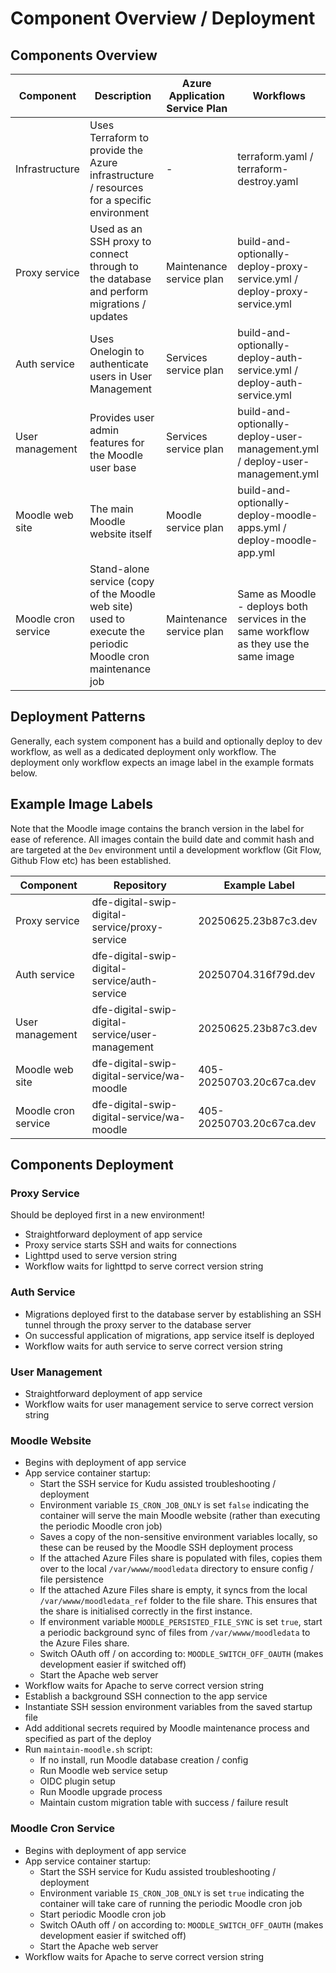 # Component Overview / Deployment

## Components Overview

| Component | Description | Azure Application Service Plan | Workflows |
| -------- | ------- | --------- | ------- |
| Infrastructure | Uses Terraform to provide the Azure infrastructure / resources for a specific environment | - | terraform.yaml / terraform-destroy.yaml |
| Proxy service | Used as an SSH proxy to connect through to the database and perform migrations / updates | Maintenance service plan | build-and-optionally-deploy-proxy-service.yml / deploy-proxy-service.yml |
| Auth service | Uses Onelogin to authenticate users in User Management | Services service plan | build-and-optionally-deploy-auth-service.yml / deploy-auth-service.yml |
| User management | Provides user admin features for the Moodle user base | Services service plan | build-and-optionally-deploy-user-management.yml / deploy-user-management.yml |
| Moodle web site | The main Moodle website itself | Moodle service plan | build-and-optionally-deploy-moodle-apps.yml / deploy-moodle-app.yml |
| Moodle cron service | Stand-alone service (copy of the Moodle web site) used to execute the periodic Moodle cron maintenance job | Maintenance service plan | Same as Moodle - deploys both services in the same workflow as they use the same image |

## Deployment Patterns

Generally, each system component has a build and optionally deploy to dev workflow, as well as a dedicated deployment only workflow. The deployment only workflow expects an image label in the example formats below.

## Example Image Labels

Note that the Moodle image contains the branch version in the label for ease of reference. All images contain the build date and commit hash and are targeted at the `Dev` environment until a development workflow (Git Flow, Github Flow etc) has been established. 

| Component | Repository | Example Label |
| -------- | ------- | --------- |
| Proxy service | dfe-digital-swip-digital-service/proxy-service | 20250625.23b87c3.dev |
| Auth service | dfe-digital-swip-digital-service/auth-service | 20250704.316f79d.dev | 
| User management | dfe-digital-swip-digital-service/user-management | 20250625.23b87c3.dev |
| Moodle web site | dfe-digital-swip-digital-service/wa-moodle | 405-20250703.20c67ca.dev |
| Moodle cron service | dfe-digital-swip-digital-service/wa-moodle | 405-20250703.20c67ca.dev |

## Components Deployment

### Proxy Service

Should be deployed first in a new environment!

- Straightforward deployment of app service
- Proxy service starts SSH and waits for connections
- Lighttpd used to serve version string
- Workflow waits for lighttpd to serve correct version string

### Auth Service

- Migrations deployed first to the database server by establishing an SSH tunnel through the proxy server to the database server
- On successful application of migrations, app service itself is deployed
- Workflow waits for auth service to serve correct version string

### User Management

- Straightforward deployment of app service
- Workflow waits for user management service to serve correct version string

### Moodle Website

- Begins with deployment of app service
- App service container startup:
  - Start the SSH service for Kudu assisted troubleshooting / deployment
  - Environment variable `IS_CRON_JOB_ONLY` is set `false` indicating the container will serve the main Moodle website (rather than executing the periodic Moodle cron job)
  - Saves a copy of the non-sensitive environment variables locally, so these can be reused by the Moodle SSH deployment process
  - If the attached Azure Files share is populated with files, copies them over to the local `/var/wwww/moodledata` directory to ensure config / file persistence
  - If the attached Azure Files share is empty, it syncs from the local `/var/wwww/moodledata_ref` folder to the file share. This ensures that the share is initialised correctly in the first instance.
  - If environment variable `MOODLE_PERSISTED_FILE_SYNC` is set `true`, start a periodic background sync of files from `/var/wwww/moodledata` to the Azure Files share.
  - Switch OAuth off / on according to: `MOODLE_SWITCH_OFF_OAUTH` (makes development easier if switched off) 
  - Start the Apache web server
- Workflow waits for Apache to serve correct version string
- Establish a background SSH connection to the app service
- Instantiate SSH session environment variables from the saved startup file
- Add additional secrets required by Moodle maintenance process and specified as part of the deploy
- Run `maintain-moodle.sh` script:
  - If no install, run Moodle database creation / config
  - Run Moodle web service setup
  - OIDC plugin setup
  - Run Moodle upgrade process
  - Maintain custom migration table with success / failure result

### Moodle Cron Service

- Begins with deployment of app service
- App service container startup:
  - Start the SSH service for Kudu assisted troubleshooting / deployment
  - Environment variable `IS_CRON_JOB_ONLY` is set `true` indicating the container will take care of running the periodic Moodle cron job
  - Start periodic Moodle cron job
  - Switch OAuth off / on according to: `MOODLE_SWITCH_OFF_OAUTH` (makes development easier if switched off) 
  - Start the Apache web server
- Workflow waits for Apache to serve correct version string
